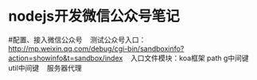 nodejs开发微信公众号笔记
=======
#配置、接入微信公众号 
    测试公众号入口：http://mp.weixin.qq.com/debug/cgi-bin/sandboxinfo?action=showinfo&t=sandbox/index
    入口文件模块：koa框架 path g中间键 util中间键
    服务器代理
